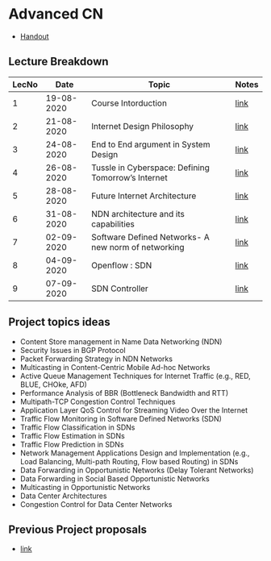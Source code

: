 # Advanced CN

- [Handout](https://drive.google.com/file/d/1Z-SXzRc_917oDF3pXkI5CgvXvQtgCij2/view?usp=sharing)

## Lecture Breakdown

| LecNo | Date       | Topic                                              | Notes                       |
| ----- | ---------- | -------------------------------------------------- | --------------------------- |
| 1     | 19-08-2020 | Course Intorduction                                | [link](Lec1Aug19/README.md) |
| 2     | 21-08-2020 | Internet Design Philosophy                         | [link](Lec2Aug21/README.md) |
| 3     | 24-08-2020 | End to End argument in System Design               | [link](Lec3Aug24/README.md) |
| 4     | 26-08-2020 | Tussle in Cyberspace: Defining Tomorrow’s Internet | [link](Lec4Aug26/README.md) |
| 5     | 28-08-2020 | Future Internet Architecture                       | [link](Lec5Aug28/README.md) |
| 6     | 31-08-2020 | NDN architecture and its capabilities              | [link](Lec6Aug31/README.md) |
| 7     | 02-09-2020 | Software Defined Networks- A new norm of networking| [link](Lec7Sept2/README.md) |
| 8     | 04-09-2020 | Openflow : SDN                                     | [link](Lec8Sept4/README.md) |
| 9     | 07-09-2020 | SDN Controller                                     | [link](Lec9Sept7/README.md) |

## Project topics ideas

- Content Store management in Name Data Networking (NDN)
- Security Issues in BGP Protocol
- Packet Forwarding Strategy in NDN Networks
- Multicasting in Content-Centric Mobile Ad-hoc Networks
- Active Queue Management Techniques for Internet Traffic (e.g., RED, BLUE, CHOke, AFD)
- Performance Analysis of BBR (Bottleneck Bandwidth and RTT)
- Multipath-TCP Congestion Control Techniques
- Application Layer QoS Control for Streaming Video Over the Internet
- Traffic Flow Monitoring in Software Defined Networks (SDN)
- Traffic Flow Classification in SDNs
- Traffic Flow Estimation in SDNs
- Traffic Flow Prediction in SDNs
- Network Management Applications Design and Implementation (e.g., Load Balancing, Multi-path Routing, Flow based Routing) in SDNs
- Data Forwarding in Opportunistic Networks (Delay Tolerant Networks)
- Data Forwarding in Social Based Opportunistic Networks
- Multicasting in Opportunistic Networks
- Data Center Architectures
- Congestion Control for Data Center Networks

## Previous Project proposals

- [link](https://drive.google.com/drive/folders/1KWgtABVrVpY49g8XDQNTWsw3UOnH4Kij?usp=sharing)
